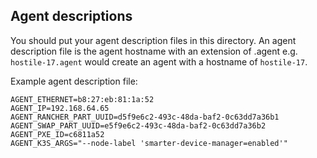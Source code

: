 ## Agent descriptions

You should put your agent description files in this directory.
An agent description file is the agent hostname with an extension of .agent
e.g. `hostile-17.agent` would create an agent with a hostname of `hostile-17`.

Example agent description file:

```
AGENT_ETHERNET=b8:27:eb:81:1a:52
AGENT_IP=192.168.64.65
AGENT_RANCHER_PART_UUID=d5f9e6c2-493c-48da-baf2-0c63dd7a36b1
AGENT_SWAP_PART_UUID=e5f9e6c2-493c-48da-baf2-0c63dd7a36b2
AGENT_PXE_ID=c6811a52
AGENT_K3S_ARGS="--node-label 'smarter-device-manager=enabled'"
```
